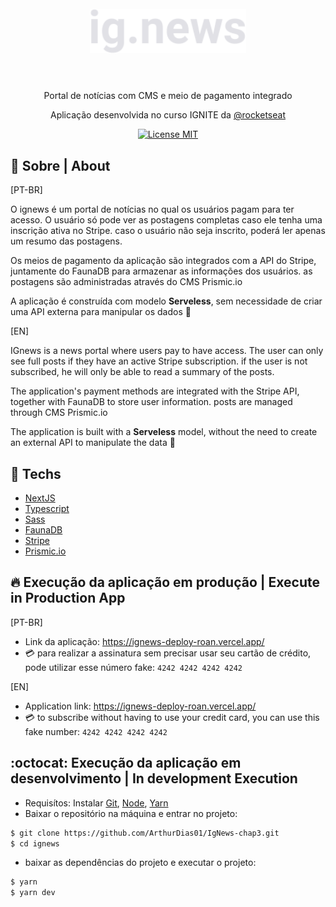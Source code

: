 <h1 align="center">
<br>
  <img src="./public/images/logo.svg" alt="Ignews" width="250">
<br>
<br>
</h1>

<p align="center">Portal de notícias com CMS e meio de pagamento integrado</p> 
 <p align="center">Aplicação desenvolvida no curso IGNITE da <a href="https://www.rocketseat.com.br/">@rocketseat</a> </p>

<p align="center">
  <a href="https://github.com/ArthurDias01/ignews/blob/main/LICENSE">
    <img src="https://img.shields.io/badge/License-MIT-blue.svg" alt="License MIT">
  </a>  
</p>

## 🎯 Sobre | About
[PT-BR]
<p>O ignews é um portal de notícias no qual os usuários pagam para ter acesso. O usuário só pode ver as postagens completas caso ele tenha uma inscrição ativa no Stripe. caso o usuário não seja inscrito, poderá ler apenas um resumo das postagens.
</p>
<p>
  Os meios de pagamento da aplicação são integrados com a API do Stripe, juntamente do FaunaDB para armazenar as informações dos usuários. as postagens são administradas através do CMS Prismic.io 
 </p>
 <p>A aplicação é construída com modelo <strong>Serveless</strong>, sem necessidade de criar uma API externa para manipular os dados 🚀</p>
 
 [EN]
 
 <p>IGnews is a news portal where users pay to have access. The user can only see full posts if they have an active Stripe subscription. if the user is not subscribed, he will only be able to read a summary of the posts.
</p>
<p>
  The application's payment methods are integrated with the Stripe API, together with FaunaDB to store user information. posts are managed through CMS Prismic.io
 </p>
 <p>The application is built with a <strong>Serveless</strong> model, without the need to create an external API to manipulate the data 🚀</p>

## 🚀 Techs
- [NextJS](https://nextjs.org/)
- [Typescript](https://www.typescriptlang.org/)
- [Sass](https://sass-lang.com/)
- [FaunaDB](https://fauna.com/)
- [Stripe](https://stripe.com/docs/payments)
- [Prismic.io](https://prismic.io/)



## :fire: Execução da aplicação em produção | Execute in Production App

[PT-BR]
- Link da aplicação: https://ignews-deploy-roan.vercel.app/
- :credit_card: para realizar a assinatura sem precisar usar seu cartão de crédito, pode utilizar esse número fake: ``` 4242 4242 4242 4242 ```

[EN]
- Application link: https://ignews-deploy-roan.vercel.app/
- :credit_card: to subscribe without having to use your credit card, you can use this fake number: ``` 4242 4242 4242 4242 ```

## :octocat: Execução da aplicação em desenvolvimento | In development Execution
- Requisítos: Instalar [Git](https://git-scm.com/), [Node](https://nodejs.org/en/), [Yarn](https://yarnpkg.com/)
- Baixar o repositório na máquina e entrar no projeto:
```bash
$ git clone https://github.com/ArthurDias01/IgNews-chap3.git
$ cd ignews
```
- baixar as dependências do projeto e executar o projeto:
```bash
$ yarn
$ yarn dev
```
